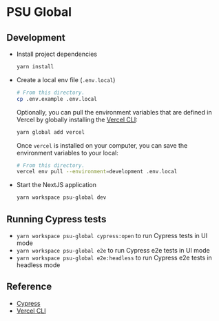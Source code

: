 # PSU Global

## Development

- Install project dependencies
  ```sh
  yarn install
  ```
- Create a local env file (`.env.local`)
  ```sh
  # From this directory.
  cp .env.example .env.local
  ```

  Optionally, you can pull the environment variables that are defined in Vercel by globally installing the [Vercel CLI](https://vercel.com/docs/cli):

  ```sh
  yarn global add vercel
  ```

  Once `vercel` is installed on your computer, you can save the environment variables to your local:

  ```sh
  # From this directory.
  vercel env pull --environment=development .env.local
  ```
- Start the NextJS application
  ```sh
  yarn workspace psu-global dev
  ```

## Running Cypress tests
- `yarn workspace psu-global cypress:open` to run Cypress tests in UI mode
- `yarn workspace psu-global e2e` to run Cypress e2e tests in UI mode
- `yarn workspace psu-global e2e:headless` to run Cypress e2e tests in headless mode


## Reference
- [Cypress](https://www.cypress.io/)
- [Vercel CLI](https://vercel.com/docs/cli)